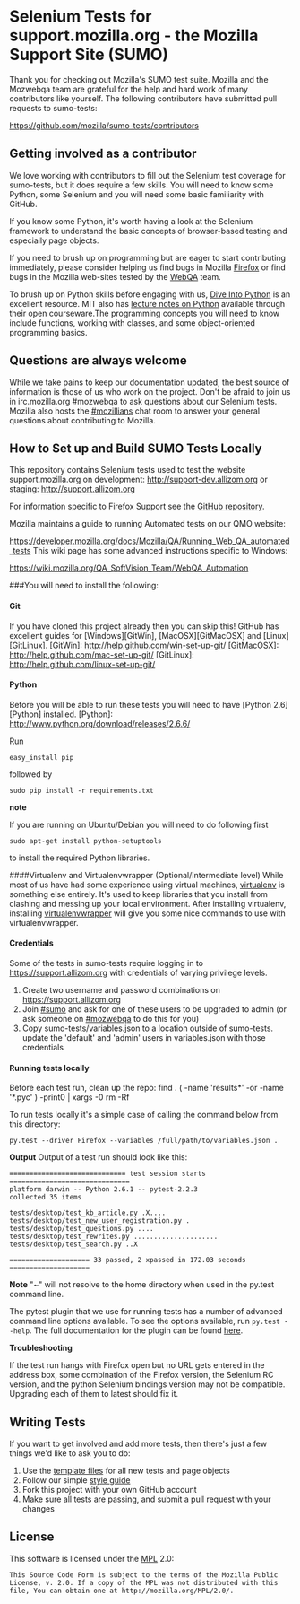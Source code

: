 Selenium Tests for support.mozilla.org - the Mozilla Support Site (SUMO)
===================

Thank you for checking out Mozilla's SUMO test suite. Mozilla and the Mozwebqa team are grateful for the help and hard work of many contributors like yourself.
The following contributors have submitted pull requests to sumo-tests:

https://github.com/mozilla/sumo-tests/contributors

Getting involved as a contributor
------------------------------------------

We love working with contributors to fill out the Selenium test coverage for sumo-tests, but it does require a few skills.   You will need to know some Python, some Selenium and you will need some basic familiarity with GitHub.

If you know some Python, it's worth having a look at the Selenium framework to understand the basic concepts of browser-based testing and especially page objects.

If you need to brush up on programming but are eager to start contributing immediately, please consider helping us find bugs in Mozilla [Firefox][firefox] or find bugs in the Mozilla web-sites tested by the [WebQA][webqa] team.

To brush up on Python skills before engaging with us, [Dive Into Python][dive] is an excellent resource.  MIT also has [lecture notes on Python][mit] available through their open courseware.The programming concepts you will need to know include functions, working with classes, and some object-oriented programming basics.

[mit]: http://ocw.mit.edu/courses/electrical-engineering-and-computer-science/6-189-a-gentle-introduction-to-programming-using-python-january-iap-2011/
[dive]: http://www.diveintopython.net/toc/
[webqa]: https://quality.mozilla.org/teams/web-qa/
[firefox]: https://quality.mozilla.org/teams/firefoxqe//
[webdriver]: http://seleniumhq.org/docs/03_webdriver.html

Questions are always welcome
----------------------------
While we take pains to keep our documentation updated, the best source of information is those of us who work on the project.  Don't be afraid to join us in irc.mozilla.org #mozwebqa to ask questions about our Selenium tests.  Mozilla also hosts the  [#mozillians][mozillians] chat room to answer your general questions about contributing to Mozilla.

[mozwebqa]:http://chat.mibbit.com/?server=irc.mozilla.org&channel=#mozwebqa
[mozillians]:http://chat.mibbit.com/?server=irc.mozilla.org&channel=#mozillians




How to Set up and Build SUMO Tests Locally
------------------------------------------
This repository contains Selenium tests used to test the website support.mozilla.org on
development: http://support-dev.allizom.org or
staging: http://support.allizom.org

For information specific to Firefox Support see the [GitHub repository][GitHub Support].

[GitHub Support]: https://github.com/mozilla/kitsune

Mozilla maintains a guide to running Automated tests on our QMO website:

https://developer.mozilla.org/docs/Mozilla/QA/Running_Web_QA_automated_tests
This wiki page has some advanced instructions specific to Windows:

https://wiki.mozilla.org/QA_SoftVision_Team/WebQA_Automation


###You will need to install the following:

#### Git
If you have cloned this project already then you can skip this!
GitHub has excellent guides for [Windows][GitWin], [MacOSX][GitMacOSX] and [Linux][GitLinux].
[GitWin]: http://help.github.com/win-set-up-git/
[GitMacOSX]: http://help.github.com/mac-set-up-git/
[GitLinux]: http://help.github.com/linux-set-up-git/

#### Python
Before you will be able to run these tests you will need to have [Python 2.6][Python] installed.
[Python]: http://www.python.org/download/releases/2.6.6/

Run

    easy_install pip

followed by

    sudo pip install -r requirements.txt

__note__

If you are running on Ubuntu/Debian you will need to do following first

    sudo apt-get install python-setuptools

to install the required Python libraries.

####Virtualenv and Virtualenvwrapper (Optional/Intermediate level)
While most of us have had some experience using virtual machines, [virtualenv][venv] is something else entirely.  It's used to keep libraries that you install from clashing and messing up your local environment.  After installing virtualenv, installing [virtualenvwrapper][wrapper] will give you some nice commands to use with virtualenvwrapper.

[venv]: http://pypi.python.org/pypi/virtualenv
[wrapper]: http://www.doughellmann.com/projects/virtualenvwrapper/

#### Credentials

Some of the tests in sumo-tests require logging in to https://support.allizom.org with credentials of varying privilege levels.

1. Create two username and password combinations on https://support.allizom.org
2. Join [#sumo][sumo] and ask for one of these users to be upgraded to admin (or ask someone on [#mozwebqa][mozwebqa] to do this for you)
3. Copy sumo-tests/variables.json to a location outside of sumo-tests. update the 'default' and 'admin' users in variables.json with those credentials

[mozwebqa]:http://chat.mibbit.com/?server=irc.mozilla.org&channel=#mozwebqa
[sumo]:http://chat.mibbit.com/?server=irc.mozilla.org&channel=#sumo


#### Running tests locally


Before each test run, clean up the repo:
    find . \( -name 'results*' -or -name '*.pyc' \) -print0 | xargs -0 rm -Rf

To run tests locally it's a simple case of calling the command below from this directory:

    py.test --driver Firefox --variables /full/path/to/variables.json .

__Output__
Output of a test run should look like this:

	============================= test session starts ==============================
	platform darwin -- Python 2.6.1 -- pytest-2.2.3
	collected 35 items

	tests/desktop/test_kb_article.py .X....
	tests/desktop/test_new_user_registration.py .
	tests/desktop/test_questions.py ....
	tests/desktop/test_rewrites.py .....................
	tests/desktop/test_search.py ..X

	==================== 33 passed, 2 xpassed in 172.03 seconds ====================

__Note__
"~" will not resolve to the home directory when used in the py.test command line.

The pytest plugin that we use for running tests has a number of advanced
command line options available. To see the options available, run
`py.test --help`. The full documentation for the plugin can be found
[here][pytest-selenium].

__Troubleshooting__

If the test run hangs with Firefox open but no URL gets entered in the address box, some combination of the Firefox version, the Selenium RC version, and the python Selenium bindings version may not be compatible. Upgrading each of them to latest should fix it.

Writing Tests
-------------

If you want to get involved and add more tests, then there's just a few things
we'd like to ask you to do:

1. Use the [template files][GitHub Templates] for all new tests and page objects
2. Follow our simple [style guide][Style Guide]
3. Fork this project with your own GitHub account
4. Make sure all tests are passing, and submit a pull request with your changes

[GitHub Templates]: https://github.com/mozilla/mozwebqa-test-templates
[Style Guide]: https://wiki.mozilla.org/QA/Execution/Web_Testing/Docs/Automation/StyleGuide


License
-------
This software is licensed under the [MPL] 2.0:

    This Source Code Form is subject to the terms of the Mozilla Public
    License, v. 2.0. If a copy of the MPL was not distributed with this
    file, You can obtain one at http://mozilla.org/MPL/2.0/.

[MPL]: http://www.mozilla.org/MPL/2.0/

[pytest-selenium]: http://pytest-selenium.readthedocs.org/
